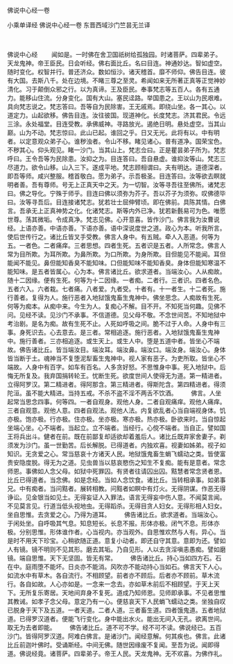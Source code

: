 佛说中心经一卷


小乘单译经
佛说中心经一卷
东晋西域沙门竺昙无兰译


　　

佛说中心经
　　闻如是。一时佛在舍卫国祇树给孤独园。时诸菩萨。四辈弟子。天龙鬼神。帝王臣民。日会听经。佛右面比丘。名曰目连。神通妙达。智如虚空。随时变化。权智并行。普还济众。数如恒沙。诸天稽首。靡不师仰。佛告目连。彼有大国。去斯八千。处在边境。不睹三尊之至灵。希闻如来无所著正真等正觉神妙清化。习于颠倒众邪之行。以为真谛。王及臣民。奉事梵志等五百人。各有五通力。能移山住流。分身变化。国有大山。塞民迳路。举国患之。王以山为民艰难。具向梵志说之。梵志答曰。吾等自为民除害。王无戚焉。即绕山坐。各一其心。以道定力。山起欲移。佛告目连。汝往彼国。现道神化。长度梵志。济其君民。令远三涂。永处福堂。目连受教。承佛威神。寻路放光。遏绝日明。悬处虚空。当其山巅。山为不动。梵志惊曰。此山已起。谁回之乎。日又无光。此将有以。中有明者。以定意观众弟子心。谁秽浊者。令山不移。睹见诸心。普有道净。国荣宝色。不秽其心。仰头观见。睹一沙门。当其山上。梵志佥曰。正是瞿昙弟子所为。梵志呼曰。王令吾等为民除患。汝抑之为。目连答曰。吾自悬虚。谁抑汝等山。梵志三尽道力。欲令山移。山入三下。遂成平地。梵志顾相谓曰。夫有明达。道德深者。即吾等师。咸兴整服。稽首敬白。愿为弟子。示吾极圣。目连答曰。汝等欲去瞑就明者善。吾有尊师。号无上正真天中之天。为一切智。汝等寻吾往至佛所。诸梵志曰。佛之导化。宁殊于师乎。目连曰佛以须弥为芥子。吾以芥子为须弥。叹佛德毕曰。汝等寻吾后。目连接诸梵志。犹若壮士屈伸臂顷。即在佛前。具陈其情。白佛言。吾承无上正真神势之化。化诸梵志。斯等内外已净。犹若新氎易可为色。唯愿世尊。荡其微垢。令成真净。梵志见佛。心开意喜。皆作沙门。佛言我为汝曹说经。上语亦善。中语亦善。下语亦善。语中深说度世之道。政心为本。听我所言。使后世传行之。诸比丘皆叉手受教。佛言人身中。有五贼。牵人入恶道。何等为五。一者色。二者痛痒。三者思想。四者生死。五者识是五者。人所常念。佛言人常为目所欺。为耳所欺。为鼻所欺。为口所欺。为身所欺。目但能见不能闻。耳但能闻不能见。鼻但能知香臭不能知味。口但能知味不能知香臭。身体但能知寒温不能知味。是五者皆属心。心为本。佛言诸比丘。欲求道者。当端汝心。人从痴故。随十二因缘。便有生死。何等为十二因缘。一者痴。二者行。三者识。四者名色。五者六入。六者栽。七者痛。八者爱。九者受。十者有。十一者生。十二者死。施行善者。复得为人。施行恶者入地狱饿鬼畜生鬼神中。佛坐思念。人痴故有生死。何等为痴本。从痴中来。今生为人。复痴心不解。目不开。不知死当何趣。见佛不问。见经不读。见沙门不承事。不信道德。见父母不敬。不念世间苦。不知地狱中考治剧。是名为痴。故有生死不止。人死如呼吸之间。脆不过于人命。人身中有三事。身死识去。心去意去。是三者。常相追逐。施行恶者。入地狱饿鬼畜生鬼神中。施行善者。三亦相追逐。或生天上。或生人中。堕是五道中者。皆坐心不端故。佛告诸比丘。皆当端汝目。端汝耳。端汝鼻。端汝口。端汝身。端汝心。身体皆当断于土。魂神当不复堕泥犁畜生鬼神中。视人家有恶子。为吏所取。皆坐心不端故。人身中有百字。如车有百名。人多贪好怒。不思惟身中事。死入地狱中。后悔无所复及。我弃国捐转轮王。忧断生死。欲度世间人使得无为道。第一精进者。立得阿罗汉。第二精进者。得阿那含。第三精进者。得斯陀含。第四精进者。得须陀洹。虽不能大精进。当持五戒。不杀不盗不淫不两舌不饮酒。
　　佛言。人坐起常当思念四事。何等四。一者自观身。观他人身。二者自观痛痒。观他人痛痒。三者自观意。观他人意。四者自观法。观他人法。内复欲乱者心当自端视身体。饥亦极。饱亦极。行亦极。住亦极。坐亦极。寒亦极。热亦极。卧欲来时。当自惊起坐端心坐。心不端者。当起立。立不端者。当经行。心傥不端者。当自正。譬如国王将兵出斗。健者在前。既在前鄙复却适欲却着羞后人。诸比丘既弃家舍妻子。剃须发为沙门。虽一世勤苦。后长解脱。已得道者。内独欢喜。视妻如姊弟。视子如知识。无贪爱之心。常当慈哀十方诸天人民。地狱饿鬼畜生蜎飞蠕动之类。皆使富贵安隐度脱。得无为之道。见虫兽当以慈哀愍伤之知生不复痴。能有是意者。常念师恩。事佛如人念父母。如狱中死罪囚。有贤者往请囚出囚。黠慧者常念贤者恩。比丘已得道者。当念佛。如是念经。当如人念饮食。诸比丘。当转相承事。如弟事兄。中有痴者。当问黠者。展转相教。问黠者如瞑中有灯火。无得阴谋。作恶无得诤讼。见金银当如见土。无得妄证人入罪法。语言无得妄中伤人意。不闻莫言闻。不见莫言见。行道当低头视地虫。无得蹈杀。无得目贪人妇女。无得形相人妇女。坐自思惟。去贪爱之心。乃得为道耳。
　　佛告诸比丘。欲求道者。当端汝心。于闲处坐。自呼吸其气息。知息短长。长息不报。形体亦极。闭气不息。形体亦极。分别思惟。形体谁作者。心当视内。亦当观外。自思惟欢然与人有。异心。当是时不用天下珍宝。心稍欲随正道。意复小动者。即还自守其意。意即为还。譬如人有镜。镜不明则不见其形。磨去其垢。乃自见形。人以去贪淫嗔恚愚痴。譬如磨镜。端自思惟。天下无坚固。皆无有常。
　　佛告诸比丘。持心当如四方石。石在中。庭雨堕不能坏。日炎亦不能消。风吹亦不能动持心当如石。佛言天下人心。如流水中有草木。各自流行。不相顾望。前者亦不顾后。后者亦不顾前。草木流行。各自如故。人心亦如是。一念来一念去。亦如草木前后不相顾望。于天上天下。无所复乐寄居。天地间弃身不复死。道成乃知师恩。见师即承事。不见者思惟其教诫。如孝子念父母。意定乃有一心。便慈哀天下人民蜎飞蠕动之类。坐独自叹已脱身于天下及五道。一者天道。二者人道。三者畜生道。四者饿鬼道。五者地狱道。已得罗汉道者。便能飞行变化。身中能出水火。能出无间入无孔。欲离世间。取无为去者即能。
　　佛告诸比丘。道不可不学。经不可不读。佛说经已。五百沙门。皆得阿罗汉道。阿难白佛言。是诸沙门。闻经意解。何其疾也。佛言。此诸比丘前迦叶佛时。受诵斯经。中间无佛。随世因缘废不复闻。至吾为说。闻即得道。佛说经竟。诸菩萨。四辈弟子。帝王人民。天龙鬼神。无不欢喜。为佛作礼。

